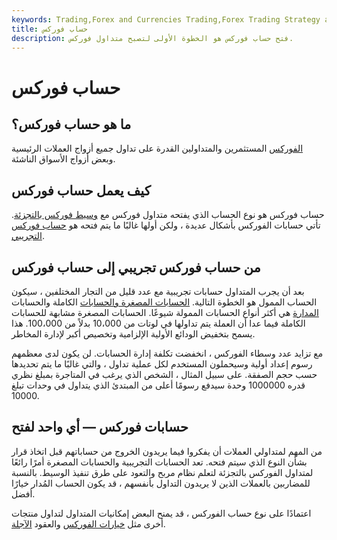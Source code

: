 ```yaml
---
keywords: Trading,Forex and Currencies Trading,Forex Trading Strategy and Education,Strategy and Education
title: حساب فوركس
description: فتح حساب فوركس هو الخطوة الأولى لتصبح متداول فوركس.
---
```


# حساب فوركس
## ما هو حساب فوركس؟

[الفوركس](/forex) المستثمرين والمتداولين القدرة على تداول جميع أزواج العملات الرئيسية وبعض أزواج الأسواق الناشئة.

## كيف يعمل حساب فوركس

حساب فوركس هو نوع الحساب الذي يفتحه متداول فوركس مع [وسيط فوركس بالتجزئة](/currency-trading-forex-brokers). تأتي حسابات الفوركس بأشكال عديدة ، ولكن أولها غالبًا ما يتم فتحه هو [حساب فوركس التجريبي](/demo-account).

## من حساب فوركس تجريبي إلى حساب فوركس

بعد أن يجرب المتداول حسابات تجريبية مع عدد قليل من التجار المختلفين ، سيكون الحساب الممول هو الخطوة التالية. [الحسابات المصغرة والحسابات](/forex-mini-account) الكاملة والحسابات [المدارة](/managedaccount) هي أكثر أنواع الحسابات الممولة شيوعًا. الحسابات المصغرة مشابهة للحسابات الكاملة فيما عدا أن العملة يتم تداولها في لوتات من 10،000 بدلاً من 100،000. هذا يسمح بتخفيض الودائع الأولية الإلزامية وتخصيص أكبر لإدارة المخاطر.

مع تزايد عدد وسطاء الفوركس ، انخفضت تكلفة إدارة الحسابات. لن يكون لدى معظمهم رسوم إعداد أولية وسيحملون المستخدم لكل عملية تداول ، والتي غالبًا ما يتم تحديدها حسب حجم الصفقة. على سبيل المثال ، الشخص الذي يرغب في المتاجرة بمبلغ نظري قدره 1000000 وحدة سيدفع رسومًا أعلى من المبتدئ الذي يتداول في وحدات تبلغ 10000.

## حسابات فوركس — أي واحد لفتح

من المهم لمتداولي العملات أن يفكروا فيما يريدون الخروج من حساباتهم قبل اتخاذ قرار بشأن النوع الذي سيتم فتحه. تعد الحسابات التجريبية والحسابات المصغرة أمرًا رائعًا لمتداول الفوركس بالتجزئة لتعلم نظام مربح والتعود على طرق تنفيذ الوسيط. بالنسبة للمضاربين بالعملات الذين لا يريدون التداول بأنفسهم ، قد يكون الحساب المُدار خيارًا أفضل.

اعتمادًا على نوع حساب الفوركس ، قد يمنح البعض إمكانيات المتداول لتداول منتجات أخرى مثل [خيارات الفوركس](/foreign-currency-option-trading) والعقود [الآجلة](/forwardcontract).

